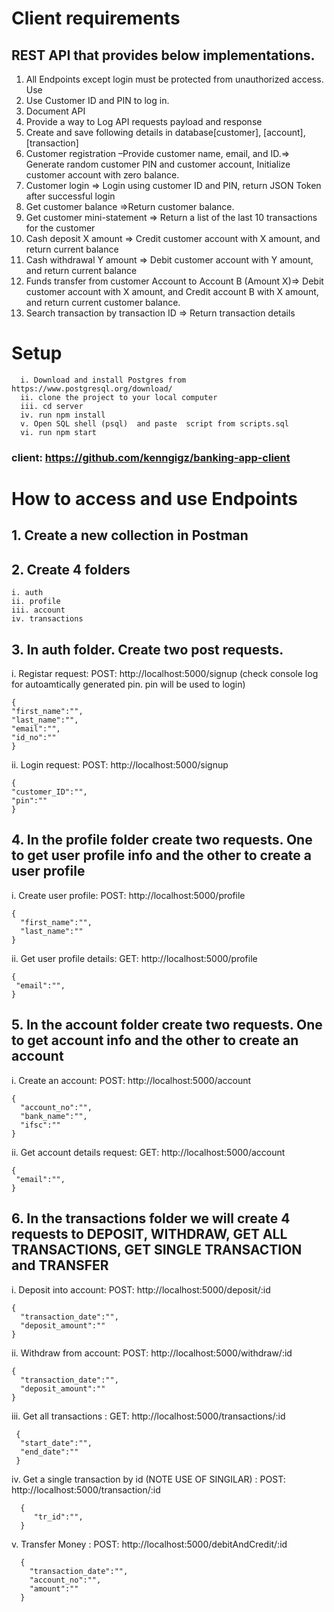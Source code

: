 # Client requirements 

## REST API that provides below implementations.
1. All Endpoints except login must be protected from unauthorized access. Use 
2. Use Customer ID and PIN to log in.
2. Document API 
3. Provide a way to Log API requests payload and response 
4. Create and save following details in database[customer], [account], [transaction]
5. Customer registration –Provide customer name, email, and ID.=> Generate random customer PIN and customer account, Initialize customer account with zero balance.
6. Customer login => Login using customer ID and PIN, return JSON Token after successful login
7. Get customer balance =>Return customer balance.
8. Get customer mini-statement => Return a list of the last 10 transactions for the customer
9. Cash deposit X amount => Credit customer account with X amount, and return current balance
10. Cash withdrawal Y amount => Debit customer account with Y amount, and return current balance
11. Funds transfer from customer Account to Account B (Amount X)=> Debit customer account with X amount, and Credit account B with X amount, and return current customer balance.
12. Search transaction by transaction ID => Return transaction details

# Setup

      i. Download and install Postgres from https://www.postgresql.org/download/ 
      ii. clone the project to your local computer
      iii. cd server
      iv. run npm install
      v. Open SQL shell (psql)  and paste  script from scripts.sql
      vi. run npm start

### client: https://github.com/kenngigz/banking-app-client

# How to access and use Endpoints

## 1. Create a new collection in Postman
## 2. Create 4 folders
    i. auth
    ii. profile
    iii. account
    iv. transactions

## 3. In auth folder. Create two post requests.

i. Registar request: POST: http://localhost:5000/signup (check console log for autoamtically generated pin. pin will be used to login)

    {
    "first_name":"",
    "last_name":"",
    "email":"",
    "id_no":""
    }

ii. Login request: POST: http://localhost:5000/signup

    {
    "customer_ID":"",
    "pin":""
    }

## 4. In the profile folder create two requests. One to get user profile info and the other to create a user profile

i. Create user profile: POST: http://localhost:5000/profile

    {
      "first_name":"",
      "last_name":""
    }

ii. Get user profile details: GET: http://localhost:5000/profile

    {
     "email":"",
    }

## 5. In the account folder create two requests. One to get account info and the other to create an account

i. Create an account: POST: http://localhost:5000/account

    {
      "account_no":"",
      "bank_name":"",
      "ifsc":""
    }

ii. Get account details request: GET: http://localhost:5000/account

    {
     "email":"",
    }

## 6. In the transactions folder we will create 4 requests to DEPOSIT, WITHDRAW, GET ALL TRANSACTIONS, GET SINGLE TRANSACTION and TRANSFER

i. Deposit into account: POST: http://localhost:5000/deposit/:id

    {
      "transaction_date":"",
      "deposit_amount":""
    }

ii. Withdraw from account: POST: http://localhost:5000/withdraw/:id

    {
      "transaction_date":"",
      "deposit_amount":""
    }

iii. Get all transactions : GET: http://localhost:5000/transactions/:id

     {
      "start_date":"",
      "end_date":""
     }

iv. Get a single transaction by id (NOTE USE OF SINGILAR) : POST: http://localhost:5000/transaction/:id

      {
         "tr_id":"",
      }
v. Transfer Money : POST: http://localhost:5000/debitAndCredit/:id

      {
        "transaction_date":"",
        "account_no":"",
        "amount":""
      }
